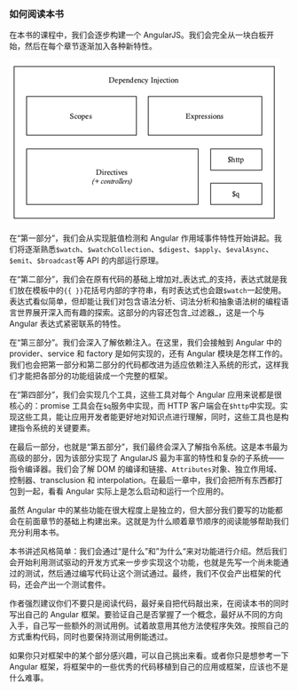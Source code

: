 ### 如何阅读本书

在本书的课程中，我们会逐步构建一个 AngularJS。我们会完全从一块白板开始，然后在每个章节逐渐加入各种新特性。

![](/assets/structure_of_angularjs.png)

在“第一部分”，我们会从实现脏值检测和 Angular 作用域事件特性开始讲起。我们将逐渐熟悉`$watch`、`$watchCollection`、`$digest`、`$apply`、`$evalAsync`、`$emit`、`$broadcast`等 API 的内部运行原理。

在“第二部分”，我们会在原有代码的基础上增加对_表达式_的支持，表达式就是我们放在模板中的`{{ }}`花括号内部的字符串，有时表达式也会跟`$watch`一起使用。表达式看似简单，但却能让我们对包含语法分析、词法分析和抽象语法树的编程语言世界展开深入而有趣的探索。这部分的内容还包含_过滤器_，这是一个与 Angular 表达式紧密联系的特性。

在“第三部分”。我们会深入了解依赖注入。在这里，我们会接触到 Angular 中的 provider、service 和 factory 是如何实现的，还有 Angular 模块是怎样工作的。我们也会把第一部分和第二部分的代码都改进为适应依赖注入系统的形式，这样我们才能把各部分的功能组装成一个完整的框架。

在“第四部分”，我们会实现几个工具，这些工具对每个 Angular 应用来说都是很核心的：promise 工具会在`$q`服务中实现，而 HTTP 客户端会在`$http`中实现。实现这些工具，能让应用开发者能更好地对知识点进行理解，同时，这些工具也是构建指令系统的关键要素。

在最后一部分，也就是“第五部分”，我们最终会深入了解指令系统。这是本书最为高级的部分，因为该部分实现了 AngularJS 最为丰富的特性和复杂的子系统——指令编译器。我们会了解 DOM 的编译和链接、`Attributes`对象、独立作用域、控制器、transclusion 和 interpolation。在最后一章中，我们会把所有东西都打包到一起，看看 Angular 实际上是怎么启动和运行一个应用的。

虽然 Angular 中的某些功能在很大程度上是独立的，但大部分我们要写的功能都会在前面章节的基础上构建出来。这就是为什么顺着章节顺序的阅读能够帮助我们充分利用本书。

本书讲述风格简单：我们会通过“是什么”和”为什么“来对功能进行介绍。然后我们会开始利用测试驱动的开发方式来一步步实现这个功能，也就是先写一个尚未能通过的测试，然后通过编写代码让这个测试通过。最终，我们不仅会产出框架的代码，还会产出一个测试套件。

作者强烈建议你们不要只是阅读代码，最好亲自把代码敲出来，在阅读本书的同时写出自己的 Angular 框架。要验证自己是否掌握了一个概念，最好从不同的方向入手，自己写一些额外的测试用例。试着故意用其他方法使程序失效。按照自己的方式重构代码，同时也要保持测试用例能透过。

如果你只对框架中的某个部分感兴趣，可以自己挑出来看。或者你只是想参考一下 Angular 框架，将框架中的一些优秀的代码移植到自己的应用或框架，应该也不是什么难事。